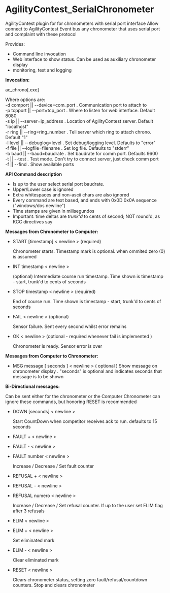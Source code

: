 # AgilityContest_SerialChronometer

AgilityContest plugin for for chronometers with serial port interface
Allow connect to AgilityContest Event bus any chronometer that uses serial port and complaint with these protocol

Provides:
- Command line invocation
- Web interface to show status. Can be used as auxiliary chronometer display
- monitoring, test and logging

**Invocation:**

ac_chrono[.exe] <options><br/>

Where options are:<br/>
    -d comport || --device=com_port .     Communication port to attach to<br/>
    -p tcpport || --port=tcp_port .   Where to listen for web interface. Default 8080<br/>
    -s ip || --server=ip_address .  Location of AgilityContest server. Default "localhost"<br/>
    -r ring || --ring=ring_number . Tell server which ring to attach chrono. Default "1"<br/>
    -l level || --debuglog=level .  Set debug/logging level. Defaults to "error"<br/>
    -f file || --logfile=filename . Set log file. Defaults to "stderr"<br/>
    -b baud || --baud=baudrate .    Set baudrate for comm port. Defaults 9600<br/>
    -t || --test .  Test mode. Don't try to connect server, just check comm port<br/>
    -f || --find .  Show available ports<br/>

**API Command description**
- Is up to the user select serial port baudrate. 
- Upper/Lower case is ignored
- Extra whitespaces and non-ascii chars are also ignored
- Every command are text based, and ends with 0x0D 0x0A sequence ("windows/dos newline")
- Time stamps are given in milisegundos
- Important: time deltas are _trunk'd_ to cents of second; NOT round'd, as KCC directives say

**Messages from Chronometer to Computer:**

* START [timestamp] < newline > (required) 

    Chronometer starts. Timestamp mark is optional. when ommited zero (0) is assumed
* INT timestamp < newline >

    (optional) Intermediate course run timestamp. Time shown is timestamp - start, trunk'd to cents of seconds
* STOP timestamp < newline > (required)

    End of course run. Time shown is timestamp - start, trunk'd to cents of seconds
* FAIL < newline > (optional)

    Sensor failure. Sent every second whilst error remains
* OK < newline > (optional - required whenever fail is implemented )

    Chronometer is ready. Sensor error is over

**Messages from Computer to Chronometer:**

* MSG message [ seconds ] < newline > ( optional )
    Show message on chronometer display . "seconds" is optional and indicates seconds that message is to be shown

**Bi-Directional messages:**

Can be sent either for the chronometer or the Computer
Chronometer can ignore these commands, but honoring RESET is recommended

* DOWN [seconds] < newline >

    Start CountDown when competitor receives ack to run. defaults to 15 seconds
* FAULT + < newline >
* FAULT - < newline >
* FAULT number < newline >

    Increase / Decrease / Set fault counter
* REFUSAL + < newline >
* REFUSAL - < newline >
* REFUSAL numero < newline >

    Increase / Decrease / Set refusal counter. If up to the user set ELIM flag after 3 refusals
* ELIM < newline >
* ELIM + < newline >

    Set eliminated mark
* ELIM - < newline >

    Clear eliminated mark
* RESET < newline > 

    Clears chronometer status, setting zero fault/refusal/countdown counters. Stop and clears chronometer